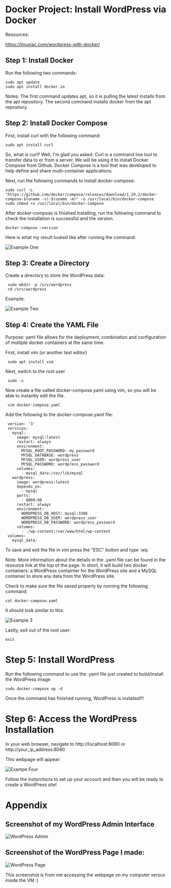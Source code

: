 # Docker Project: Install WordPress via Docker

Resources:

https://linuxiac.com/wordpress-with-docker/


## Step 1: Install Docker

Run the following two commands:

    sudo apt update
    sudo apt install docker.io
    
Notes: 
The first command updates apt, so it is pulling the latest installs from the apt repository.
The second command installs docker from the apt repository.


## Step 2: Install Docker Compose

First, install curl with the following command:

    sudo apt install curl
  
So, what is curl? Well, I'm glad you asked. Curl is a command line tool to transfer data to or from a server. We will be using it to install Docker Compose from Github. Docker Compose is a tool that was developed to help define and share multi-container applications.

Next, run the following commands to install docker-compose:

    sudo curl -L "https://github.com/docker/compose/releases/download/1.29.2/docker-compose-$(uname -s)-$(uname -m)" -o /usr/local/bin/docker-compose
    sudo chmod +x /usr/local/bin/docker-compose
    
After docker-compose is finished installing, run the following command to check the installation is successful and the version.

    docker-compose –version
    
Here is what my result looked like after running the command:


![Example One](/docs/assets/images/Picture1.png)


## Step 3: Create a Directory

Create a directory to store the WordPress data:

     sudo mkdir -p /srv/wordpress
     cd /srv/wordpress
       
Example:

![Example Two](/docs/assets/images/Picture2.png)

## Step 4: Create the YAML File

Purpose: yaml file allows for the deployment, combination and configuration of multiple docker containers at the same time.

First, install vim (or another text editor)

     sudo apt install vim
        
Next, switch to the root user

     sudo -s
        
Now create a file called docker-compose.yaml using vim, so you will be able to instantly edit the file.

     vim docker-compose.yaml
        
Add the following to the docker-compose.yaml file:

     version: '3'
     services:
       mysql:
         image: mysql:latest
         restart: always
         environment:
           MYSQL_ROOT_PASSWORD: my_password
           MYSQL_DATABASE: wordpress
           MYSQL_USER: wordpress_user
           MYSQL_PASSWORD: wordpress_password
         volumes:
           - mysql_data:/var/lib/mysql
       wordpress:
         image: wordpress:latest
         depends_on:
           - mysql
         ports:
           - 8080:80
         restart: always
         environment:
           WORDPRESS_DB_HOST: mysql:3306
           WORDPRESS_DB_USER: wordpress_user
           WORDPRESS_DB_PASSWORD: wordpress_password
         volumes:
           - ./wp-content:/var/www/html/wp-content
     volumes:
       mysql_data:

 
To save and exit the file in vim press the "ESC" button and type :wq

Note: More information about the details in the .yaml file can be found in the resource link at the top of the page. In short, it will build two docker containers: a WordPress containter for the WordPress site and a MySQL container to store any data from the WordPress site. 

Check to make sure the file saved properly by running the following command:

    cat docker-compose.yaml
   
It should look similar to this:

![Example 3](/docs/assets/images/Picture03.png)

Lastly, exit out of the root user:

    exit
    
# Step 5: Install WordPress

Run the following command to use the .yaml file just created to build/install the WordPress image

    sudo docker-compose up -d
    
Once the command has finished running, WordPress is installed!!!

# Step 6: Access the WordPress Installation

In your web browser, navigate to http://localhost:8080 or http://your_ip_address:8080

This webpage will appear:

![Exampe Four](/docs/assets/images/Picture4.png)

Follow the insturctions to set up your account and then you will be ready to create a WordPress site!

# Appendix

## Screenshot of my WordPress Admin Interface

![WordPress Admin](/docs/assets/images/Picture6.png)

## Screenshot of the WordPress Page I made:

![WordPress Page](/docs/assets/images/Picture7.png)

This screenshot is from me accessing the webpage on my computer versus inside the VM :)
